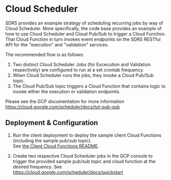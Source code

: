 # Cloud Scheduler

SDRS provides an example strategy of scheduling recurring jobs by way of Cloud Scheduler.
More specifically, the code base provides an example of how to use Cloud Scheduler and Cloud Pub/Sub to trigger a Cloud Function.
That Cloud Function in turn invokes event endpoints on the SDRS RESTful API for the "execution" and "validation" services.

The recommended flow is as follows:  

1) Two distinct Cloud Scheduler Jobs (for Excecution and Validation respectively) are configured to run at a set crontab frequency.  
2) When Cloud Scheduler runs the jobs, they invoke a Cloud Pub/Sub topic.  
3) The Cloud Pub/Sub topic triggers a Cloud Function that contains logic to invoke either the execution or validation endpoints. 

Please see the GCP documentation for more information https://cloud.google.com/scheduler/docs/tut-pub-sub  

## Deployment & Configuration

1) Run the client deployment to deploy the sample client Cloud Functions (including the sample pub/sub topic).  
See [the Client Cloud Functions README](./sample-client/README-cloudfunctions.md).  

2) Create two respective Cloud Scheduler jobs in the GCP console to trigger the provided sample pub/sub topic and cloud function at the desired frequency.
See https://cloud.google.com/scheduler/docs/quickstart

